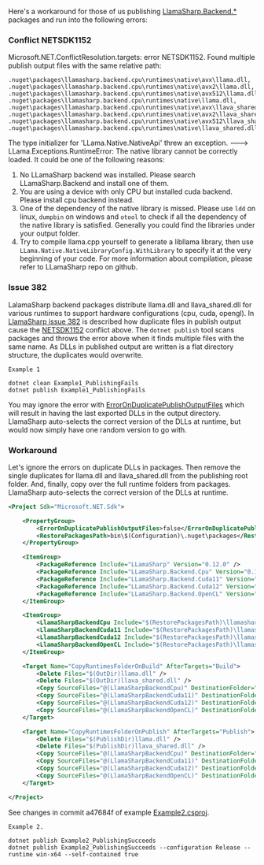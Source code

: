Here's a workaround for those of us publishing [LlamaSharp.Backend.*](https://scisharp.github.io/LLamaSharp/0.12.0/QuickStart/) packages and run into the following errors:


### Conflict NETSDK1152

Microsoft.NET.ConflictResolution.targets: error NETSDK1152. Found multiple publish output files with the same relative path:

```
.nuget\packages\llamasharp.backend.cpu\runtimes\native\avx\llama.dll, 
.nuget\packages\llamasharp.backend.cpu\runtimes\native\avx2\llama.dll, 
.nuget\packages\llamasharp.backend.cpu\runtimes\native\avx512\llama.dll, 
.nuget\packages\llamasharp.backend.cpu\runtimes\native\llama.dll, 
.nuget\packages\llamasharp.backend.cpu\runtimes\native\avx\llava_shared.dll, 
.nuget\packages\llamasharp.backend.cpu\runtimes\native\avx2\llava_shared.dll, 
.nuget\packages\llamasharp.backend.cpu\runtimes\native\avx512\llava_shared.dll, 
.nuget\packages\llamasharp.backend.cpu\runtimes\native\llava_shared.dll.
```

The type initializer for 'LLama.Native.NativeApi' threw an exception. ---> LLama.Exceptions.RuntimeError: The native library cannot be correctly loaded. It could be one of the following reasons:

1. No LLamaSharp backend was installed. Please search LLamaSharp.Backend and install one of them.
2. You are using a device with only CPU but installed cuda backend. Please install cpu backend instead.
3. One of the dependency of the native library is missed. Please use `ldd` on linux, `dumpbin` on windows and `otool` to check if all the dependency of the native library is satisfied. Generally you could find the libraries under your output folder.
4. Try to compile llama.cpp yourself to generate a libllama library, then use `LLama.Native.NativeLibraryConfig.WithLibrary` to specify it at the very beginning of your code. For more information about compilation, please refer to LLamaSharp repo on github.


### Issue 382

LalamaSharp backend packages distribute llama.dll and llava_shared.dll for various runtimes to support hardware configurations (cpu, cuda, opengl). In [LlamaSharp issue 382](https://github.com/SciSharp/LLamaSharp/issues/382) is described how duplicate files in publish output cause the [NETSDK1152](https://learn.microsoft.com/en-us/dotnet/core/compatibility/sdk/6.0/duplicate-files-in-output) conflict above. The `dotnet publish` tool scans packages and throws the error above when it finds multiple files with the same name. As DLLs in published output are written is a flat directory structure, the duplicates would overwrite.

```shell
Example 1

dotnet clean Example1_PublishingFails
dotnet publish Example1_PublishingFails
```

You may ignore the error with [ErrorOnDuplicatePublishOutputFiles](https://learn.microsoft.com/en-us/dotnet/core/project-sdk/msbuild-props#erroronduplicatepublishoutputfiles) which will result in having the last exported DLLs in the output directory. LlamaSharp auto-selects the correct version of the DLLs at runtime, but would now simply have one random version to go with.


### Workaround

Let's ignore the errors on duplicate DLLs in packages. Then remove the single duplicates for llama.dll and llava_shared.dll from the publishing root folder. And, finally, copy over the full runtime folders from packages. LlamaSharp auto-selects the correct version of the DLLs at runtime.

```xml
<Project Sdk="Microsoft.NET.Sdk">

    <PropertyGroup>
        <ErrorOnDuplicatePublishOutputFiles>false</ErrorOnDuplicatePublishOutputFiles>
        <RestorePackagesPath>bin\$(Configuration)\.nuget\packages</RestorePackagesPath>
    </PropertyGroup>

    <ItemGroup>
        <PackageReference Include="LLamaSharp" Version="0.12.0" />
        <PackageReference Include="LLamaSharp.Backend.Cpu" Version="0.12.0" />
        <PackageReference Include="LLamaSharp.Backend.Cuda11" Version="0.12.0" />
        <PackageReference Include="LLamaSharp.Backend.Cuda12" Version="0.12.0" />
        <PackageReference Include="LLamaSharp.Backend.OpenCL" Version="0.12.0" />
    </ItemGroup>

    <ItemGroup>
        <LlamaSharpBackendCpu Include="$(RestorePackagesPath)\llamasharp.backend.cpu\0.12.0\runtimes\**\*.*" />
        <LlamaSharpBackendCuda11 Include="$(RestorePackagesPath)\llamasharp.backend.cuda11\0.12.0\runtimes\**\*.*" />
        <LlamaSharpBackendCuda12 Include="$(RestorePackagesPath)\llamasharp.backend.cuda12\0.12.0\runtimes\**\*.*" />
        <LlamaSharpBackendOpenCL Include="$(RestorePackagesPath)\llamasharp.backend.opencl\0.12.0\runtimes\**\*.*" />
    </ItemGroup>

    <Target Name="CopyRuntimesFolderOnBuild" AfterTargets="Build">
        <Delete Files="$(OutDir)llama.dll" />
        <Delete Files="$(OutDir)llava_shared.dll" />
        <Copy SourceFiles="@(LlamaSharpBackendCpu)" DestinationFolder="$(OutputPath)\runtimes\%(RecursiveDir)" />
        <Copy SourceFiles="@(LlamaSharpBackendCuda11)" DestinationFolder="$(OutputPath)\runtimes\%(RecursiveDir)" />
        <Copy SourceFiles="@(LlamaSharpBackendCuda12)" DestinationFolder="$(OutputPath)\runtimes\%(RecursiveDir)" />
        <Copy SourceFiles="@(LlamaSharpBackendOpenCL)" DestinationFolder="$(OutputPath)\runtimes\%(RecursiveDir)" />
    </Target>

    <Target Name="CopyRuntimesFolderOnPublish" AfterTargets="Publish">
        <Delete Files="$(PublishDir)llama.dll" />
        <Delete Files="$(PublishDir)llava_shared.dll" />
        <Copy SourceFiles="@(LlamaSharpBackendCpu)" DestinationFolder="$(PublishDir)\runtimes\%(RecursiveDir)" />
        <Copy SourceFiles="@(LlamaSharpBackendCuda11)" DestinationFolder="$(PublishDir)\runtimes\%(RecursiveDir)" />
        <Copy SourceFiles="@(LlamaSharpBackendCuda12)" DestinationFolder="$(PublishDir)\runtimes\%(RecursiveDir)" />
        <Copy SourceFiles="@(LlamaSharpBackendOpenCL)" DestinationFolder="$(PublishDir)\runtimes\%(RecursiveDir)" />
    </Target>

</Project>
```

See changes in commit a47684f of example [Example2.csproj](Example2_PublishingSucceeds/Example2.csproj).

```shell
Example 2.

dotnet publish Example2_PublishingSucceeds
dotnet publish Example2_PublishingSucceeds --configuration Release --runtime win-x64 --self-contained true
```
